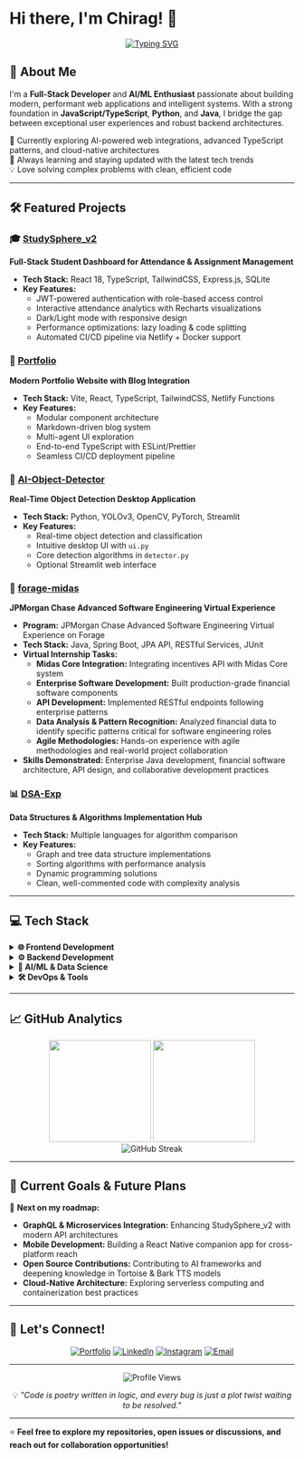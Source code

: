 # Hi there, I'm Chirag! 👋

<div align="center">
  
[![Typing SVG](https://readme-typing-svg.demolab.com?font=Fira+Code&pause=1000&color=2196F3&center=true&vCenter=true&width=435&lines=Full-Stack+Developer;AI%2FML+Enthusiast;Building+Modern+Web+Apps;Passionate+Problem+Solver)](https://git.io/typing-svg)

</div>

## 🚀 About Me

I'm a **Full-Stack Developer** and **AI/ML Enthusiast** passionate about building modern, performant web applications and intelligent systems. With a strong foundation in **JavaScript/TypeScript**, **Python**, and **Java**, I bridge the gap between exceptional user experiences and robust backend architectures.

🔭 Currently exploring AI-powered web integrations, advanced TypeScript patterns, and cloud-native architectures  
🌱 Always learning and staying updated with the latest tech trends  
💡 Love solving complex problems with clean, efficient code  

---

## 🛠️ Featured Projects

### 🎓 [StudySphere_v2](https://github.com/Chirag8405/StudySphere_v2)
**Full-Stack Student Dashboard for Attendance & Assignment Management**
- **Tech Stack:** React 18, TypeScript, TailwindCSS, Express.js, SQLite
- **Key Features:**
  - JWT-powered authentication with role-based access control
  - Interactive attendance analytics with Recharts visualizations
  - Dark/Light mode with responsive design
  - Performance optimizations: lazy loading & code splitting
  - Automated CI/CD pipeline via Netlify + Docker support

### 💼 [Portfolio](https://github.com/Chirag8405/Portfolio)
**Modern Portfolio Website with Blog Integration**
- **Tech Stack:** Vite, React, TypeScript, TailwindCSS, Netlify Functions
- **Key Features:**
  - Modular component architecture
  - Markdown-driven blog system
  - Multi-agent UI exploration
  - End-to-end TypeScript with ESLint/Prettier
  - Seamless CI/CD deployment pipeline

### 🤖 [AI-Object-Detector](https://github.com/Chirag8405/AI-Object-Detector)
**Real-Time Object Detection Desktop Application**
- **Tech Stack:** Python, YOLOv3, OpenCV, PyTorch, Streamlit
- **Key Features:**
  - Real-time object detection and classification
  - Intuitive desktop UI with `ui.py`
  - Core detection algorithms in `detector.py`
  - Optional Streamlit web interface

### 🏦 [forage-midas](https://github.com/Chirag8405/forage-midas)
**JPMorgan Chase Advanced Software Engineering Virtual Experience**
- **Program:** JPMorgan Chase Advanced Software Engineering Virtual Experience on Forage
- **Tech Stack:** Java, Spring Boot, JPA API, RESTful Services, JUnit
- **Virtual Internship Tasks:**
  - **Midas Core Integration:** Integrating incentives API with Midas Core system
  - **Enterprise Software Development:** Built production-grade financial software components
  - **API Development:** Implemented RESTful endpoints following enterprise patterns
  - **Data Analysis & Pattern Recognition:** Analyzed financial data to identify specific patterns critical for software engineering roles
  - **Agile Methodologies:** Hands-on experience with agile methodologies and real-world project collaboration
- **Skills Demonstrated:** Enterprise Java development, financial software architecture, API design, and collaborative development practices

### 📊 [DSA-Exp](https://github.com/Chirag8405/DSA-Exp)
**Data Structures & Algorithms Implementation Hub**
- **Tech Stack:** Multiple languages for algorithm comparison
- **Key Features:**
  - Graph and tree data structure implementations
  - Sorting algorithms with performance analysis
  - Dynamic programming solutions
  - Clean, well-commented code with complexity analysis

---

## 💻 Tech Stack

<details>
<summary><b>🌐 Frontend Development</b></summary>

![JavaScript](https://img.shields.io/badge/JavaScript-F7DF1E?style=for-the-badge&logo=javascript&logoColor=black)
![TypeScript](https://img.shields.io/badge/TypeScript-007ACC?style=for-the-badge&logo=typescript&logoColor=white)
![React](https://img.shields.io/badge/React-20232A?style=for-the-badge&logo=react&logoColor=61DAFB)
![Vite](https://img.shields.io/badge/Vite-B73BFE?style=for-the-badge&logo=vite&logoColor=FFD62E)
![TailwindCSS](https://img.shields.io/badge/Tailwind_CSS-38B2AC?style=for-the-badge&logo=tailwind-css&logoColor=white)

</details>

<details>
<summary><b>⚙️ Backend Development</b></summary>

![Node.js](https://img.shields.io/badge/Node.js-43853D?style=for-the-badge&logo=node.js&logoColor=white)
![Express.js](https://img.shields.io/badge/Express.js-000000?style=for-the-badge&logo=express&logoColor=white)
![Python](https://img.shields.io/badge/Python-3776AB?style=for-the-badge&logo=python&logoColor=white)
![Java](https://img.shields.io/badge/Java-ED8B00?style=for-the-badge&logo=openjdk&logoColor=white)
![SQLite](https://img.shields.io/badge/SQLite-07405E?style=for-the-badge&logo=sqlite&logoColor=white)

</details>

<details>
<summary><b>🤖 AI/ML & Data Science</b></summary>

![PyTorch](https://img.shields.io/badge/PyTorch-EE4C2C?style=for-the-badge&logo=pytorch&logoColor=white)
![OpenCV](https://img.shields.io/badge/OpenCV-27338e?style=for-the-badge&logo=OpenCV&logoColor=white)
![TensorFlow](https://img.shields.io/badge/TensorFlow-FF6F00?style=for-the-badge&logo=tensorflow&logoColor=white)

</details>

<details>
<summary><b>🛠️ DevOps & Tools</b></summary>

![Docker](https://img.shields.io/badge/Docker-2CA5E0?style=for-the-badge&logo=docker&logoColor=white)
![Git](https://img.shields.io/badge/Git-F05032?style=for-the-badge&logo=git&logoColor=white)
![GitHub Actions](https://img.shields.io/badge/GitHub_Actions-2088FF?style=for-the-badge&logo=github-actions&logoColor=white)
![Netlify](https://img.shields.io/badge/Netlify-00C7B7?style=for-the-badge&logo=netlify&logoColor=white)
![VS Code](https://img.shields.io/badge/VS_Code-0078D4?style=for-the-badge&logo=visual%20studio%20code&logoColor=white)

</details>

---

## 📈 GitHub Analytics

<div align="center">
  <img height="180em" src="https://github-readme-stats.vercel.app/api?username=Chirag8405&show_icons=true&theme=tokyonight&include_all_commits=true&count_private=true"/>
  <img height="180em" src="https://github-readme-stats.vercel.app/api/top-langs/?username=Chirag8405&layout=compact&langs_count=8&theme=tokyonight"/>
</div>

<div align="center">
  <img src="https://github-readme-streak-stats.herokuapp.com/?user=Chirag8405&theme=tokyonight" alt="GitHub Streak"/>
</div>

---

## 🎯 Current Goals & Future Plans

🚀 **Next on my roadmap:**
- **GraphQL & Microservices Integration:** Enhancing StudySphere_v2 with modern API architectures
- **Mobile Development:** Building a React Native companion app for cross-platform reach  
- **Open Source Contributions:** Contributing to AI frameworks and deepening knowledge in Tortoise & Bark TTS models
- **Cloud-Native Architecture:** Exploring serverless computing and containerization best practices

---

## 🤝 Let's Connect!

<div align="center">

[![Portfolio](https://img.shields.io/badge/Portfolio-FF5722?style=for-the-badge&logo=google-chrome&logoColor=white)](https://chiragpoornamath@netlify.app)
[![LinkedIn](https://img.shields.io/badge/LinkedIn-0077B5?style=for-the-badge&logo=linkedin&logoColor=white)](https://www.linkedin.com/in/chirag-poornamath-a8b114305)
[![Instagram](https://img.shields.io/badge/Instagram-%23E4405F.svg?logo=Instagram&logoColor=white)](https://www.instagram.com/_chirag_8405/profilecard/?igsh=aWV5MW93NnhiNXZi)
[![Email](https://img.shields.io/badge/Email-D14836?style=for-the-badge&logo=gmail&logoColor=white)](mailto:chiragpoornamath@gmail.com)

</div>

---

<div align="center">
  <img src="https://komarev.com/ghpvc/?username=Chirag8405&label=Profile%20Views&color=0e75b6&style=flat" alt="Profile Views" />
  
  💡 *"Code is poetry written in logic, and every bug is just a plot twist waiting to be resolved."*
</div>

---

⭐ **Feel free to explore my repositories, open issues or discussions, and reach out for collaboration opportunities!**
